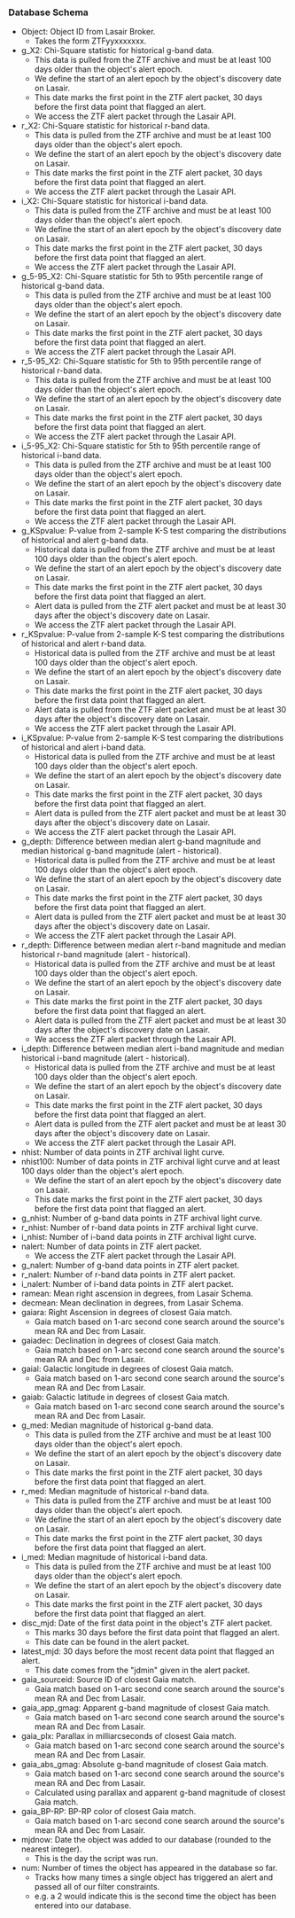 ### Database Schema
- Object: Object ID from Lasair Broker.
   - Takes the form ZTFyyxxxxxxx.
- g_X2: Chi-Square statistic for historical g-band data.
   - This data is pulled from the ZTF archive and must be at least 100 days older than the object's alert epoch.
   - We define the start of an alert epoch by the object's discovery date on Lasair.
   - This date marks the first point in the ZTF alert packet, 30 days before the first data point that flagged an alert.
   - We access the ZTF alert packet through the Lasair API.
- r_X2: Chi-Square statistic for historical r-band data.
   - This data is pulled from the ZTF archive and must be at least 100 days older than the object's alert epoch.
   - We define the start of an alert epoch by the object's discovery date on Lasair.
   - This date marks the first point in the ZTF alert packet, 30 days before the first data point that flagged an alert.
   - We access the ZTF alert packet through the Lasair API.
- i_X2: Chi-Square statistic for historical i-band data.
   - This data is pulled from the ZTF archive and must be at least 100 days older than the object's alert epoch.
   - We define the start of an alert epoch by the object's discovery date on Lasair.
   - This date marks the first point in the ZTF alert packet, 30 days before the first data point that flagged an alert.
   - We access the ZTF alert packet through the Lasair API.
- g_5-95_X2: Chi-Square statistic for 5th to 95th percentile range of historical g-band data.
   - This data is pulled from the ZTF archive and must be at least 100 days older than the object's alert epoch.
   - We define the start of an alert epoch by the object's discovery date on Lasair.
   - This date marks the first point in the ZTF alert packet, 30 days before the first data point that flagged an alert.
   - We access the ZTF alert packet through the Lasair API.
- r_5-95_X2: Chi-Square statistic for 5th to 95th percentile range of historical r-band data.
   - This data is pulled from the ZTF archive and must be at least 100 days older than the object's alert epoch.
   - We define the start of an alert epoch by the object's discovery date on Lasair.
   - This date marks the first point in the ZTF alert packet, 30 days before the first data point that flagged an alert.
   - We access the ZTF alert packet through the Lasair API.
- i_5-95_X2: Chi-Square statistic for 5th to 95th percentile range of historical i-band data.
   - This data is pulled from the ZTF archive and must be at least 100 days older than the object's alert epoch.
   - We define the start of an alert epoch by the object's discovery date on Lasair.
   - This date marks the first point in the ZTF alert packet, 30 days before the first data point that flagged an alert.
   - We access the ZTF alert packet through the Lasair API.
- g_KSpvalue: P-value from 2-sample K-S test comparing the distributions of historical and alert g-band data.
   - Historical data is pulled from the ZTF archive and must be at least 100 days older than the object's alert epoch.
   - We define the start of an alert epoch by the object's discovery date on Lasair.
   - This date marks the first point in the ZTF alert packet, 30 days before the first data point that flagged an alert.
   - Alert data is pulled from the ZTF alert packet and must be at least 30 days after the object's discovery date on Lasair.
   - We access the ZTF alert packet through the Lasair API.
- r_KSpvalue: P-value from 2-sample K-S test comparing the distributions of historical and alert r-band data.
   - Historical data is pulled from the ZTF archive and must be at least 100 days older than the object's alert epoch.
   - We define the start of an alert epoch by the object's discovery date on Lasair.
   - This date marks the first point in the ZTF alert packet, 30 days before the first data point that flagged an alert.
   - Alert data is pulled from the ZTF alert packet and must be at least 30 days after the object's discovery date on Lasair.
   - We access the ZTF alert packet through the Lasair API.
- i_KSpvalue: P-value from 2-sample K-S test comparing the distributions of historical and alert i-band data.
   - Historical data is pulled from the ZTF archive and must be at least 100 days older than the object's alert epoch.
   - We define the start of an alert epoch by the object's discovery date on Lasair.
   - This date marks the first point in the ZTF alert packet, 30 days before the first data point that flagged an alert.
   - Alert data is pulled from the ZTF alert packet and must be at least 30 days after the object's discovery date on Lasair.
   - We access the ZTF alert packet through the Lasair API.
- g_depth: Difference between median alert g-band magnitude and median historical g-band magnitude (alert - historical).
   - Historical data is pulled from the ZTF archive and must be at least 100 days older than the object's alert epoch.
   - We define the start of an alert epoch by the object's discovery date on Lasair.
   - This date marks the first point in the ZTF alert packet, 30 days before the first data point that flagged an alert.
   - Alert data is pulled from the ZTF alert packet and must be at least 30 days after the object's discovery date on Lasair.
   - We access the ZTF alert packet through the Lasair API.
- r_depth: Difference between median alert r-band magnitude and median historical r-band magnitude (alert - historical).
   - Historical data is pulled from the ZTF archive and must be at least 100 days older than the object's alert epoch.
   - We define the start of an alert epoch by the object's discovery date on Lasair.
   - This date marks the first point in the ZTF alert packet, 30 days before the first data point that flagged an alert.
   - Alert data is pulled from the ZTF alert packet and must be at least 30 days after the object's discovery date on Lasair.
   - We access the ZTF alert packet through the Lasair API.
- i_depth: Difference between median alert i-band magnitude and median historical i-band magnitude (alert - historical).
   - Historical data is pulled from the ZTF archive and must be at least 100 days older than the object's alert epoch.
   - We define the start of an alert epoch by the object's discovery date on Lasair.
   - This date marks the first point in the ZTF alert packet, 30 days before the first data point that flagged an alert.
   - Alert data is pulled from the ZTF alert packet and must be at least 30 days after the object's discovery date on Lasair.
   - We access the ZTF alert packet through the Lasair API.
- nhist: Number of data points in ZTF archival light curve.
- nhist100: Number of data points in ZTF archival light curve and at least 100 days older than the object's alert epoch.
   - We define the start of an alert epoch by the object's discovery date on Lasair.
   - This date marks the first point in the ZTF alert packet, 30 days before the first data point that flagged an alert.
- g_nhist: Number of g-band data points in ZTF archival light curve.
- r_nhist: Number of r-band data points in ZTF archival light curve.
- i_nhist: Number of i-band data points in ZTF archival light curve.
- nalert: Number of data points in ZTF alert packet.
   - We access the ZTF alert packet through the Lasair API.
- g_nalert: Number of g-band data points in ZTF alert packet.
- r_nalert: Number of r-band data points in ZTF alert packet.
- i_nalert: Number of i-band data points in ZTF alert packet. 
- ramean: Mean right ascension in degrees, from Lasair Schema. 
- decmean: Mean declination in degrees, from Lasair Schema.
- gaiara: Right Ascension in degrees of closest Gaia match.
   - Gaia match based on 1-arc second cone search around the source's mean RA and Dec from Lasair.
- gaiadec: Declination in degrees of closest Gaia match.
   - Gaia match based on 1-arc second cone search around the source's mean RA and Dec from Lasair.
- gaial: Galactic longitude in degrees of closest Gaia match.
   - Gaia match based on 1-arc second cone search around the source's mean RA and Dec from Lasair.
- gaiab: Galactic latitude in degrees of closest Gaia match.
   - Gaia match based on 1-arc second cone search around the source's mean RA and Dec from Lasair.
- g_med: Median magnitude of historical g-band data.
   - This data is pulled from the ZTF archive and must be at least 100 days older than the object's alert epoch.
   - We define the start of an alert epoch by the object's discovery date on Lasair.
   - This date marks the first point in the ZTF alert packet, 30 days before the first data point that flagged an alert.
- r_med: Median magnitude of historical r-band data.
   - This data is pulled from the ZTF archive and must be at least 100 days older than the object's alert epoch.
   - We define the start of an alert epoch by the object's discovery date on Lasair.
   - This date marks the first point in the ZTF alert packet, 30 days before the first data point that flagged an alert.
- i_med: Median magnitude of historical i-band data.
   - This data is pulled from the ZTF archive and must be at least 100 days older than the object's alert epoch.
   - We define the start of an alert epoch by the object's discovery date on Lasair.
   - This date marks the first point in the ZTF alert packet, 30 days before the first data point that flagged an alert.
- disc_mjd: Date of the first data point in the object's ZTF alert packet.
   - This marks 30 days before the first data point that flagged an alert.
   - This date can be found in the alert packet.  
- latest_mjd: 30 days before the most recent data point that flagged an alert.
   - This date comes from the "jdmin" given in the alert packet. 
- gaia_sourceid: Source ID of closest Gaia match.
   - Gaia match based on 1-arc second cone search around the source's mean RA and Dec from Lasair.
- gaia_app_gmag: Apparent g-band magnitude of closest Gaia match.
   - Gaia match based on 1-arc second cone search around the source's mean RA and Dec from Lasair.
- gaia_plx: Parallax in milliarcseconds of closest Gaia match.
   - Gaia match based on 1-arc second cone search around the source's mean RA and Dec from Lasair.
- gaia_abs_gmag: Absolute g-band magnitude of closest Gaia match.
   - Gaia match based on 1-arc second cone search around the source's mean RA and Dec from Lasair.
   - Calculated using parallax and apparent g-band magnitude of closest Gaia match.
- gaia_BP-RP: BP-RP color of closest Gaia match.
  - Gaia match based on 1-arc second cone search around the source's mean RA and Dec from Lasair.
- mjdnow: Date the object was added to our database (rounded to the nearest integer).
  - This is the day the script was run.
- num: Number of times the object has appeared in the database so far.
  - Tracks how many times a single object has triggered an alert and passed all of our filter constraints.
  - e.g. a 2 would indicate this is the second time the object has been entered into our database.

